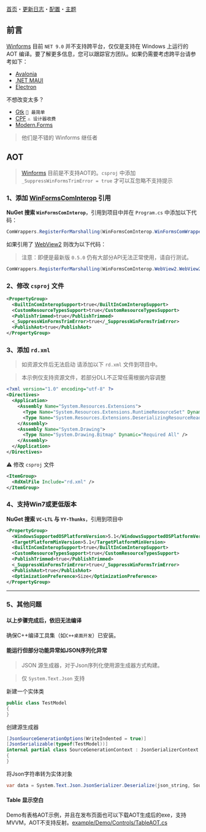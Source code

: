 [首页](Home.md)・[更新日志](UpdateLog.md)・[配置](Config.md)・[主题](Theme.md)

## 前言

[Winforms](https://github.com/dotnet/winforms) 目前 `NET 9.0` 并不支持跨平台，仅仅是支持在 Windows 上运行的 AOT 编译。要了解更多信息，您可以跟踪官方团队。如果仍需要考虑跨平台请参考如下：

- [Avalonia](https://github.com/avaloniaui/avalonia)
- [.NET MAUI](https://github.com/dotnet/maui)
- [Electron](https://github.com/electron/electron)

不想改变太多？

- [Gtk](https://github.com/mono/gtk-sharp) `👏 最简单`
- [CPF](https://github.com/wsxhm/CPF) `⚠ 设计器收费`
- [Modern.Forms](https://github.com/modern-forms/Modern.Forms)

> 他们是不错的 Winforms 继任者

## AOT

> [Winforms](https://github.com/dotnet/winforms) 目前是不支持AOT的。`csproj` 中添加 `_SuppressWinFormsTrimError = true` 才可以互忽略不支持提示

### 1、添加 [WinFormsComInterop](https://github.com/kant2002/WinFormsComInterop) 引用

**NuGet 搜索 `WinFormsComInterop`**，引用到项目中并在 `Program.cs` 中添加以下代码：

``` csharp
ComWrappers.RegisterForMarshalling(WinFormsComInterop.WinFormsComWrappers.Instance);
```

如果引用了 [WebView2](https://aka.ms/webview) 则改为以下代码：

> 注意：即便是最新版 `0.5.0` 仍有大部分API无法正常使用，请自行测试。

``` csharp
ComWrappers.RegisterForMarshalling(WinFormsComInterop.WebView2.WebView2ComWrapper.Instance);
```

### 2、修改 `csproj` 文件

``` xml
<PropertyGroup>
  <BuiltInComInteropSupport>true</BuiltInComInteropSupport>
  <CustomResourceTypesSupport>true</CustomResourceTypesSupport>
  <PublishTrimmed>true</PublishTrimmed>
  <_SuppressWinFormsTrimError>true</_SuppressWinFormsTrimError>
  <PublishAot>true</PublishAot>
</PropertyGroup>
```

### 3、添加 `rd.xml`

> 如资源文件后无法启动
> 请添加以下 `rd.xml` 文件到项目中。

> 本示例仅支持资源文件，若部分DLL不正常任需根据内容调整

``` xml
<?xml version="1.0" encoding="utf-8" ?>
<Directives>
  <Application>
    <Assembly Name="System.Resources.Extensions">
      <Type Name="System.Resources.Extensions.RuntimeResourceSet" Dynamic="Required All" />
      <Type Name="System.Resources.Extensions.DeserializingResourceReader" Dynamic="Required All" />
    </Assembly>
    <Assembly Name="System.Drawing">
      <Type Name="System.Drawing.Bitmap" Dynamic="Required All" />
    </Assembly>
  </Application>
</Directives>
```

⚠ 修改 `csproj` 文件

``` xml
<ItemGroup>
  <RdXmlFile Include="rd.xml" />
</ItemGroup>
```

### 4、支持Win7或更低版本

**NuGet 搜索 `VC-LTL` 与 `YY-Thunks`**，引用到项目中

``` xml
<PropertyGroup>
  <WindowsSupportedOSPlatformVersion>5.1</WindowsSupportedOSPlatformVersion>
  <TargetPlatformMinVersion>5.1</TargetPlatformMinVersion>
  <BuiltInComInteropSupport>true</BuiltInComInteropSupport>
  <CustomResourceTypesSupport>true</CustomResourceTypesSupport>
  <PublishTrimmed>true</PublishTrimmed>
  <_SuppressWinFormsTrimError>true</_SuppressWinFormsTrimError>
  <PublishAot>true</PublishAot>
  <OptimizationPreference>Size</OptimizationPreference>
</PropertyGroup>
```

---

### 5、其他问题

#### 以上步骤完成后，依旧无法编译

确保C++编译工具集（如`C++桌面开发`）已安装。

#### 能运行但部分功能异常如JSON序列化异常

> JSON 源生成器，对于Json序列化使用源生成器方式构建。

> 仅 `System.Text.Json` 支持

新建一个实体类
```csharp
public class TestModel
{
}
```

创建源生成器
```csharp
[JsonSourceGenerationOptions(WriteIndented = true)]
[JsonSerializable(typeof(TestModel))]
internal partial class SourceGenerationContext : JsonSerializerContext
{
}

```

将Json字符串转为实体对象
```csharp
var data = System.Text.Json.JsonSerializer.Deserialize(json_string, SourceGenerationContext.Default.TestModel);
```

#### Table 显示空白

Demo有表格AOT示例，并且在发布页面也可以下载AOT生成后的exe，支持MVVM，AOT不支持反射。[example/Demo/Controls/TableAOT.cs](https://gitee.com/AntdUI/AntdUI/blob/main/example/Demo/Controls/TableAOT.cs#L348)